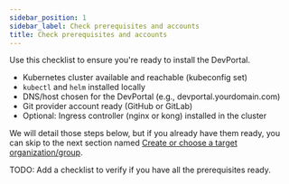 ```yaml
---
sidebar_position: 1
sidebar_label: Check prerequisites and accounts
title: Check prerequisites and accounts
---
```


Use this checklist to ensure you're ready to install the DevPortal.

- Kubernetes cluster available and reachable (kubeconfig set)
- `kubectl` and `helm` installed locally
- DNS/host chosen for the DevPortal (e.g., devportal.yourdomain.com)
- Git provider account ready (GitHub or GitLab)
- Optional: Ingress controller (nginx or kong) installed in the cluster

We will detail those steps below, but if you already have them ready, you can skip to the next section named [Create or choose a target organization/group](./target-organization-group).

TODO: Add a checklist to verify if you have all the prerequisites ready.